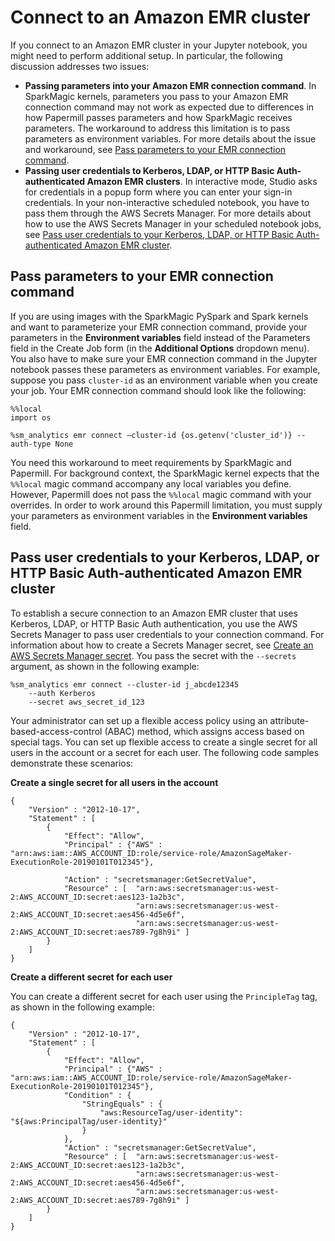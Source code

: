 # Connect to an Amazon EMR cluster<a name="scheduled-notebook-connect-emr"></a>

If you connect to an Amazon EMR cluster in your Jupyter notebook, you might need to perform additional setup\. In particular, the following discussion addresses two issues:
+ **Passing parameters into your Amazon EMR connection command**\. In SparkMagic kernels, parameters you pass to your Amazon EMR connection command may not work as expected due to differences in how Papermill passes parameters and how SparkMagic receives parameters\. The workaround to address this limitation is to pass parameters as environment variables\. For more details about the issue and workaround, see [Pass parameters to your EMR connection command](#scheduled-notebook-connect-emr-pass-param)\.
+ **Passing user credentials to Kerberos, LDAP, or HTTP Basic Auth\-authenticated Amazon EMR clusters**\. In interactive mode, Studio asks for credentials in a popup form where you can enter your sign\-in credentials\. In your non\-interactive scheduled notebook, you have to pass them through the AWS Secrets Manager\. For more details about how to use the AWS Secrets Manager in your scheduled notebook jobs, see [Pass user credentials to your Kerberos, LDAP, or HTTP Basic Auth\-authenticated Amazon EMR cluster](#scheduled-notebook-connect-emr-credentials)\.

## Pass parameters to your EMR connection command<a name="scheduled-notebook-connect-emr-pass-param"></a>

If you are using images with the SparkMagic PySpark and Spark kernels and want to parameterize your EMR connection command, provide your parameters in the **Environment variables** field instead of the Parameters field in the Create Job form \(in the **Additional Options** dropdown menu\)\. You also have to make sure your EMR connection command in the Jupyter notebook passes these parameters as environment variables\. For example, suppose you pass `cluster-id` as an environment variable when you create your job\. Your EMR connection command should look like the following:

```
%%local
import os
```

```
%sm_analytics emr connect —cluster-id {os.getenv('cluster_id')} --auth-type None
```

You need this workaround to meet requirements by SparkMagic and Papermill\. For background context, the SparkMagic kernel expects that the `%%local` magic command accompany any local variables you define\. However, Papermill does not pass the `%%local` magic command with your overrides\. In order to work around this Papermill limitation, you must supply your parameters as environment variables in the **Environment variables** field\.

## Pass user credentials to your Kerberos, LDAP, or HTTP Basic Auth\-authenticated Amazon EMR cluster<a name="scheduled-notebook-connect-emr-credentials"></a>

To establish a secure connection to an Amazon EMR cluster that uses Kerberos, LDAP, or HTTP Basic Auth authentication, you use the AWS Secrets Manager to pass user credentials to your connection command\. For information about how to create a Secrets Manager secret, see [Create an AWS Secrets Manager secret](https://docs.aws.amazon.com/secretsmanager/latest/userguide/create_secret.html)\. You pass the secret with the `--secrets` argument, as shown in the following example:

```
%sm_analytics emr connect --cluster-id j_abcde12345 
    --auth Kerberos 
    --secret aws_secret_id_123
```

Your administrator can set up a flexible access policy using an attribute\-based\-access\-control \(ABAC\) method, which assigns access based on special tags\. You can set up flexible access to create a single secret for all users in the account or a secret for each user\. The following code samples demonstrate these scenarios:

**Create a single secret for all users in the account**

```
{
    "Version" : "2012-10-17",
    "Statement" : [ 
        {
            "Effect": "Allow",
            "Principal" : {"AWS" : "arn:aws:iam::AWS_ACCOUNT_ID:role/service-role/AmazonSageMaker-ExecutionRole-20190101T012345"},

            "Action" : "secretsmanager:GetSecretValue",
            "Resource" : [  "arn:aws:secretsmanager:us-west-2:AWS_ACCOUNT_ID:secret:aes123-1a2b3c", 
                            "arn:aws:secretsmanager:us-west-2:AWS_ACCOUNT_ID:secret:aes456-4d5e6f", 
                            "arn:aws:secretsmanager:us-west-2:AWS_ACCOUNT_ID:secret:aes789-7g8h9i" ]
        }
    ]
}
```

**Create a different secret for each user**

You can create a different secret for each user using the `PrincipleTag` tag, as shown in the following example:

```
{
    "Version" : "2012-10-17",
    "Statement" : [ 
        {
            "Effect": "Allow",
            "Principal" : {"AWS" : "arn:aws:iam::AWS_ACCOUNT_ID:role/service-role/AmazonSageMaker-ExecutionRole-20190101T012345"},
            "Condition" : {
                "StringEquals" : {
                    "aws:ResourceTag/user-identity": "${aws:PrincipalTag/user-identity}"
                }
            },
            "Action" : "secretsmanager:GetSecretValue",
            "Resource" : [  "arn:aws:secretsmanager:us-west-2:AWS_ACCOUNT_ID:secret:aes123-1a2b3c", 
                            "arn:aws:secretsmanager:us-west-2:AWS_ACCOUNT_ID:secret:aes456-4d5e6f", 
                            "arn:aws:secretsmanager:us-west-2:AWS_ACCOUNT_ID:secret:aes789-7g8h9i" ]
        }
    ]
}
```